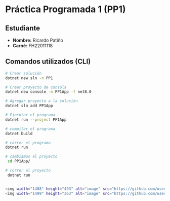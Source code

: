 # Práctica Programada 1 (PP1)

## Estudiante
- **Nombre:** Ricardo Patiño  
- **Carné:** FH22011118  

## Comandos utilizados (CLI)
```bash
# Crear solución
dotnet new sln -n PP1

# Crear proyecto de consola
dotnet new console -n PP1App -f net8.0

# Agregar proyecto a la solución
dotnet sln add PP1App

# Ejecutar el programa
dotnet run --project PP1App

# compilar el programa
dotnet build

# correr el programa
dotnet run

# cambiamos al proyecto
 cd PP1App/

# correr el proyecto
 dotnet run


<img width="1488" height="493" alt="image" src="https://github.com/user-attachments/assets/d0b7f520-1af8-4921-a40c-3c52013645db" />
<img width="1499" height="363" alt="image" src="https://github.com/user-attachments/assets/6a037839-72aa-49b6-ae59-7b305902f2e5" />



